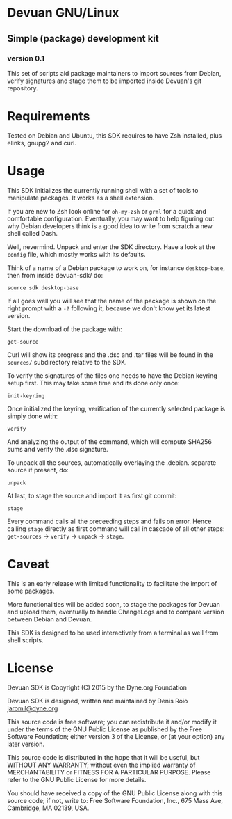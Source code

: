 # Devuan GNU/Linux

## Simple (package) development kit

### version 0.1

This set of scripts aid package maintainers to import sources from
Debian, verify signatures and stage them to be imported inside
Devuan's git repository.

# Requirements

Tested on Debian and Ubuntu, this SDK requires to have Zsh installed,
plus elinks, gnupg2 and curl.

# Usage

This SDK initializes the currently running shell with a set of tools
to manipulate packages. It works as a shell extension.

If you are new to Zsh look online for `oh-my-zsh` or `grml` for a
quick and comfortable configuration. Eventually, you may want to help
figuring out why Debian developers think is a good idea to write from
scratch a new shell called Dash.

Well, nevermind. Unpack and enter the SDK directory. Have a look at
the `config` file, which mostly works with its defaults.

Think of a name of a Debian package to work on, for instance
`desktop-base`, then from inside devuan-sdk/ do:

```
source sdk desktop-base
```

If all goes well you will see that the name of the package is shown on
the right prompt with a `-?` following it, because we don't know yet
its latest version.

Start the download of the package with:

```
get-source
```

Curl will show its progress and the .dsc and .tar files will be found
in the `sources/` subdirectory relative to the SDK.

To verify the signatures of the files one needs to have the Debian
keyring setup first. This may take some time and its done only once:

```
init-keyring
```

Once initialized the keyring, verification of the currently selected
package is simply done with:

```
verify
```

And analyzing the output of the command, which will compute SHA256
sums and verify the .dsc signature.

To unpack all the sources, automatically overlaying the
.debian. separate source if present, do:

```
unpack
```

At last, to stage the source and import it as first git commit:

```
stage
```

Every command calls all the preceeding steps and fails on error. Hence
calling `stage` directly as first command will call in cascade of all
other steps: `get-sources` -> `verify` -> `unpack` -> `stage`.

# Caveat

This is an early release with limited functionality to facilitate the
import of some packages.

More functionalities will be added soon, to stage the packages for
Devuan and upload them, eventually to handle ChangeLogs and to compare
version between Debian and Devuan.

This SDK is designed to be used interactively from a terminal as well
from shell scripts.

# License

Devuan SDK is Copyright (C) 2015 by the Dyne.org Foundation

Devuan SDK is designed, written and maintained by Denis Roio <jaromil@dyne.org>
 
This source code is free software; you can redistribute it and/or
modify it under the terms of the GNU Public License as published by
the Free Software Foundation; either version 3 of the License, or (at
your option) any later version.

This source code is distributed in the hope that it will be useful,
but WITHOUT ANY WARRANTY; without even the implied warranty of
MERCHANTABILITY or FITNESS FOR A PARTICULAR PURPOSE.  Please refer to
the GNU Public License for more details.

You should have received a copy of the GNU Public License along with
this source code; if not, write to: Free Software Foundation, Inc.,
675 Mass Ave, Cambridge, MA 02139, USA.

